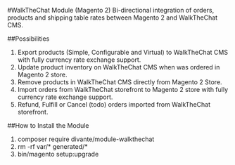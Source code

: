 #WalkTheChat Module (Magento 2)
Bi-directional integration of orders, products and shipping table rates between Magento 2 and WalkTheChat CMS. 

##Possibilities
1. Export products (Simple, Configurable and Virtual) to WalkTheChat CMS with fully currency rate exchange support.
2. Update product inventory on WalkTheChat CMS when was ordered in Magento 2 store.
3. Remove products in WalkTheChat CMS directly from Magento 2 Store.
4. Import orders from WalkTheChat storefront to Magento 2 store with fully currency rate exchange support.
5. Refund, Fulfill or Cancel (todo) orders imported from WalkTheChat storefront.

##How to Install the Module
1. composer require divante/module-walkthechat
2. rm -rf var/* generated/*
3. bin/magento setup:upgrade
